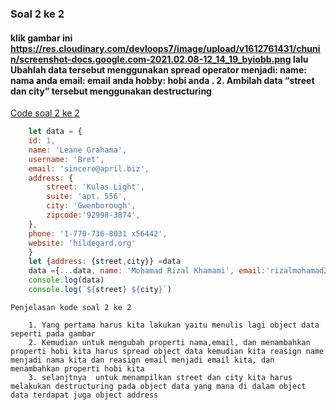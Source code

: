 ### Soal 2 ke 2
#### klik gambar ini https://res.cloudinary.com/devloops7/image/upload/v1612761431/chunin/screenshot-docs.google.com-2021.02.08-12_14_19_byiobb.png lalu Ubahlah data tersebut menggunakan spread operator menjadi: name: nama anda email: email anda hobby: hobi anda . 2. Ambilah data “street dan city” tersebut menggunakan destructuring

[Code soal 2 ke 2](https://playcode.io/737198/)

```javascript
    let data = {
    id: 1,
    name: 'Leane Grahama',
    username: 'Bret',
    email: 'sincere@april.biz',
    address: {
        street: 'Kulas Light',
        suite: 'apt. 556',
        city: 'Gwenborough',
        zipcode:'92998-3874',
    },
    phone: '1-770-736-8031 x56442',
    website: 'hildegard.org'
    }
    let {address: {street,city}} =data
    data ={...data, name: 'Mohamad Rizal Khamami', email:'rizalmohamad209@gmail.com', hobi: 'Mendengarkan musik'}
    console.log(data)
    console.log(`${street} ${city}`)
```
    Penjelasan kode soal 2 ke 2

        1. Yang pertama harus kita lakukan yaitu menulis lagi object data seperti pada gambar
        2. Kemudian untuk mengubah properti nama,email, dan menambahkan properti hobi kita harus spread object data kemudian kita reasign name menjadi nama kita dan reasign email menjadi email kita, dan menambahkan properti hobi kita
        3. selanjtnya  untuk menampilkan street dan city kita harus melakukan destructuring pada object data yang mana di dalam object data terdapat juga object address 